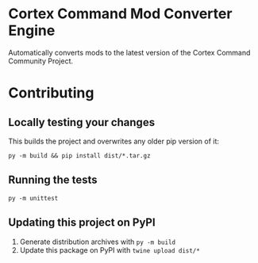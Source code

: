 # Cortex Command Mod Converter Engine

Automatically converts mods to the latest version of the Cortex Command Community Project.

# Contributing

## Locally testing your changes

This builds the project and overwrites any older pip version of it:

`py -m build && pip install dist/*.tar.gz`

## Running the tests
`py -m unittest`

## Updating this project on PyPI

1. Generate distribution archives with `py -m build`
2. Update this package on PyPI with `twine upload dist/*`
